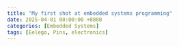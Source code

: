 ```yaml
---
title: "My first shot at embedded systems programming"
date: 2025-04-01 00:00:00 +0800
categories: [Embedded Systems]
tags: [Eelego, Pins, electronics]
---
```


